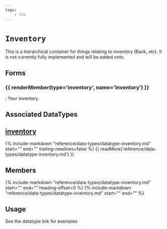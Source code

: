 ```yaml
---
tags:
    - tlo
---
```

# `Inventory`

<!--tlo-desc-start-->
This is a hierarchical container for things relating to inventory (Bank, etc).  It is not currently fully implemented and will be added onto.
<!--tlo-desc-end-->
## Forms
<!--tlo-forms-start-->
### {{ renderMember(type='inventory', name='Inventory') }}

:   Your inventory.
<!--tlo-forms-end-->

## Associated DataTypes

## [inventory](../data-types/datatype-inventory.md)
{%
  include-markdown "reference/data-types/datatype-inventory.md"
  start="<!--dt-desc-start-->"
  end="<!--dt-desc-end-->"
  trailing-newlines=false
%} {{ readMore('reference/data-types/datatype-inventory.md') }}

<h2>Members</h2>
{%
  include-markdown "reference/data-types/datatype-inventory.md"
  start="<!--dt-members-start-->"
  end="<!--dt-members-end-->"
  heading-offset=0
%}
{%
  include-markdown "reference/data-types/datatype-inventory.md"
  start="<!--dt-linkrefs-start-->"
  end="<!--dt-linkrefs-end-->"
%}

## Usage

See the datatype link for examples

<!--tlo-linkrefs-start-->
[inventory]: ../data-types/datatype-inventory.md
<!--tlo-linkrefs-end-->
